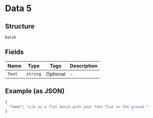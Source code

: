 
# Data 5

## Structure

`Data5`

## Fields

| Name | Type | Tags | Description |
|  --- | --- | --- | --- |
| `Text` | `string` | Optional | - |

## Example (as JSON)

```json
{
  "text": "Lie on a flat bench with your feet flat on the ground."
}
```

